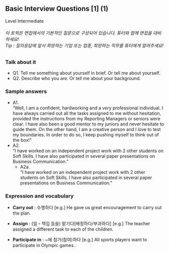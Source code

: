 ## Basic Interview Questions [1] (1)
Level Intermediate
###### 이 토픽은 면접에서의 기본적인 질문으로 구성되어 있습니다. 튜터와 함께 면접을 대비하세요!<br/>Tip : 질의응답에 앞서 희망하는 기업 또는 업종, 희망하는 직무를 튜터에게 알려주세요!

### Talk about it
- Q1. Tell me something about yourself in brief. Or tell me about yourself.- Q2. Describe who you are. Or tell me about your background.
### Sample answers
- A1.  
“Well, I am a confident, hardworking and a very professional individual. I have always carried out all the tasks assigned to me without hesitation, provided the instructions from my Reporting Managers or seniors were clear. I have also been a good mentor to my juniors and never hesitate to guide them. On the other hand, I am a creative person and I love to test my boundaries. In order to do so, I keep pushing myself to think out of the box!”- A2.  
“I have worked on an independent project work with 2 other students on Soft Skills. I have also participated in several paper presentations on Business Communication.”  - A2a.  
“I have worked on an independent project work with 2 other students on Soft Skills. I have also participated in several paper presentations on Business Communication.”
### Expression and vocabulary
- **Carry out** : 수행하다
[e.g.] He gave us great encouragement to carry out the plan.

- **Assign** : (일・책임 등을) 맡기다[배정하다/부과하다]
[e.g.] The teacher assigned a different task to each of the children.

- **Participate in** : ~에 참가(참여)하다
[e.g.] All sports players want to participate in Olympic games.


